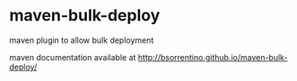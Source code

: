 maven-bulk-deploy
=================

maven plugin to allow bulk deployment

maven documentation available at http://bsorrentino.github.io/maven-bulk-deploy/